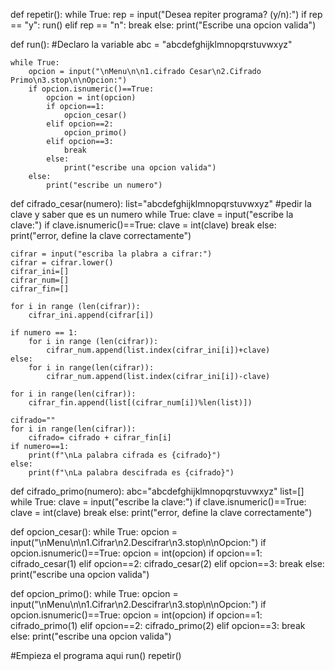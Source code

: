 def repetir():
    while True:
        rep = input("Desea repiter programa? (y/n):")
        if rep == "y":
            run()
        elif rep == "n":
            break
        else:
            print("Escribe una opcion valida")

def run():
    #Declaro la variable 
    abc = "abcdefghijklmnopqrstuvwxyz"

    while True:
        opcion = input("\nMenu\n\n1.cifrado Cesar\n2.Cifrado Primo\n3.stop\n\nOpcion:")
        if opcion.isnumeric()==True:
            opcion = int(opcion)
            if opcion==1:
                opcion_cesar()
            elif opcion==2:
                opcion_primo()
            elif opcion==3:
                break
            else:
                print("escribe una opcion valida")
        else:
            print("escribe un numero")

def cifrado_cesar(numero):
    list="abcdefghijklmnopqrstuvwxyz"
    #pedir la clave y saber que es un numero
    while True:
        clave = input("escribe la clave:")
        if clave.isnumeric()==True:
            clave = int(clave)
            break
        else:
            print("error, define la clave correctamente")

    cifrar = input("escriba la plabra a cifrar:")
    cifrar = cifrar.lower()
    cifrar_ini=[]
    cifrar_num=[]
    cifrar_fin=[]

    for i in range (len(cifrar)):
        cifrar_ini.append(cifrar[i])

    if numero == 1:
        for i in range (len(cifrar)):
            cifrar_num.append(list.index(cifrar_ini[i])+clave)
    else:
        for i in range(len(cifrar)):
            cifrar_num.append(list.index(cifrar_ini[i])-clave)

    for i in range(len(cifrar)):
        cifrar_fin.append(list[(cifrar_num[i])%len(list)])
    
    cifrado=""
    for i in range(len(cifrar)):
        cifrado= cifrado + cifrar_fin[i]
    if numero==1:
        print(f"\nLa palabra cifrada es {cifrado}")
    else:
        print(f"\nLa palabra descifrada es {cifrado}")
    
def cifrado_primo(numero):
    abc="abcdefghijklmnopqrstuvwxyz"
    list=[]
    while True:
        clave = input("escribe la clave:")
        if clave.isnumeric()==True:
            clave = int(clave)
            break
        else:
            print("error, define la clave correctamente")

def opcion_cesar():
    while True:
        opcion = input("\nMenu\n\n1.Cifrar\n2.Descifrar\n3.stop\n\nOpcion:")
        if opcion.isnumeric()==True:
            opcion = int(opcion)
        if opcion==1:
            cifrado_cesar(1)
        elif opcion==2:
            cifrado_cesar(2)
        elif opcion==3:
            break
        else:
            print("escribe una opcion valida")

def opcion_primo():
   while True:
        opcion = input("\nMenu\n\n1.Cifrar\n2.Descifrar\n3.stop\n\nOpcion:")
        if opcion.isnumeric()==True:
            opcion = int(opcion)
        if opcion==1:
            cifrado_primo(1)
        elif opcion==2:
            cifrado_primo(2)
        elif opcion==3:
            break
        else:
            print("escribe una opcion valida")

#Empieza el programa aqui
run()
repetir()

